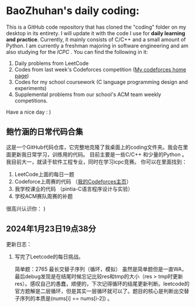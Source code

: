 

# BaoZhuhan's daily coding:

This is a GitHub code repository that has cloned the "coding" folder on my desktop in its entirety. I will update it with the code I use for **daily learning and practice**. 
Currently, it mainly consists of C/C++ and a small amount of Python. I am currently a freshman majoring in software engineering and am also studying for the *ICPC* . 
You can find the following in it: 
1. Daily problems from LeetCode 
2. Codes from last week's Codeforces competition 
	([My codeforces  home page](https://codeforces.com/profile/hengyuhan))
3. Codes for my school coursework 
	 (C language programming design and experiments) 
4. Supplemental problems from our school's ACM team weekly competitions.



Have a nice day : )

## 鲍竹涵的日常代码合集
这是一个GitHub代码仓库，它完整地克隆了我桌面上的coding文件夹。我会在里面更新我日常学习，训练用的代码。
目前主要是一些C/C++ 和少量的Python 。我目前大一，就读于软件工程专业，同时在学习icpc竞赛。
你可以在里面找到：

 1. LeetCode上面的每日一题
 2. Codeforce上周赛的代码
	 （[我的Codeforces主页](https://codeforces.com/profile/hengyuhan)）
 3. 我学校课业的代码
	 （pintia-C语言程序设计与实验）
 4. 学校ACM赛队周赛的补题

很高兴认识你： )

## 2024年1月23日19点38分
更新日志：

 1. 写完了Leetcode的每日挑战。
 
	 简单题：2765 最长交替子序列（循环，模拟）
	 虽然是简单题但是一直WA，最后debug发现是在结尾时候忘记比较res和tmp的大小（res > tmp时更新res）。感叹自己的愚蠢，顺便的，下次记得循环的结尾更新判断。leetcode的官方题解是二层循环，但是其实一层循环就可以了。题目的核心是判断出交替子序列的本质是(nums[i] == nums[i-2]) 。